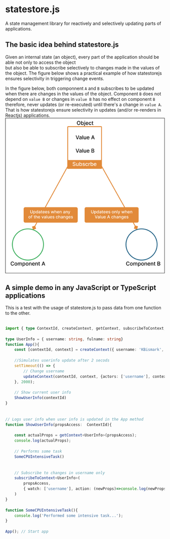 # statestore.js
A state management library for reactively and selectively updating parts of applications.

## The basic idea behind statestore.js    
Given an internal state (an object), every part of the application should be able not only to access the object  
but also be able to subscribe selectively to changes made in the values of the object. The figure below shows a practical 
example of how statestorejs ensures selectivity in triggering change events.     

In the figure below, both componnent `A` and `B` subscribes to be updated when there are changes in the values of the object. 
Component `B` does not depend on `value B` or changes in `value B` has no effect on component `B` therefore, never updates (or re-executed) 
until there's a change in `value A`. That is how statestorejs ensure selectivity in updates (and/or re-renders in Reactjs) applications.    
![Basic idea behind statestorejs](./files/figure1.png)

## A simple demo in any JavaScript or TypeScript applications
This is a test with the usage of statestore.js to pass data from one function to the other.    

```ts

import { type ContextId, createContext, getContext, subscribeToContext, updateContext } from "statestorejs";

type UserInfo = { username: string, fulname: string}
function App(){
    const [contextId, context] = createContext({ username: 'KBismark', fulname: 'Bismark Yamoah'});

    //Simulates userinfo update after 2 secods
    setTimeout(() => {
        // Change username
        updateContext(contextId, context, {actors: ['username'], context: {username: 'KBis'}})
    }, 2000);

    // Show current user info
    ShowUserInfo(contextId)
}


// Logs user info when user info is updated in the App method
function ShowUserInfo(propsAccess:  ContextId){

    const actualProps = getContext<UserInfo>(propsAccess);
    console.log(actualProps);

    // Performs some task
    SomeCPUIntensiveTask() 
    
    
    // Subscribe to changes in username only
    subscribeToContext<UserInfo>(
        propsAccess,
        { watch: ['username'], action: (newProps)=>console.log(newProps) }
    )
}

function SomeCPUIntensiveTask(){
    console.log('Performed some intensive task...');
}

App(); // Start app

```

